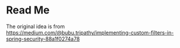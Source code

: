 # Read Me

The original idea is from  
https://medium.com/@bubu.tripathy/implementing-custom-filters-in-spring-security-88a1f0274a78

